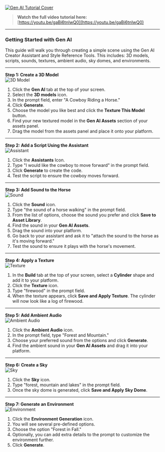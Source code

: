 [![Gen AI Tutorial Cover](/images/1.png)](https://youtu.be/gaBi6tnIwQ0)

> **Watch the full video tutorial here:**  
> [https://youtu.be/gaBi6tnIwQ0](https://youtu.be/gaBi6tnIwQ0)

---

### **Getting Started with Gen AI**  

This guide will walk you through creating a simple scene using the Gen AI Creator Assistant and Style Reference Tools. This includes: 3D models, scripts, sounds, textures, ambient audio, sky domes, and environments.

---

**Step 1: Create a 3D Model**  
![3D Model](../../images/3d%20model%20Image%201.png)
1. Click the **Gen AI** tab at the top of your screen.  
2. Select the **3D models** icon.  
3. In the prompt field, enter "A Cowboy Riding a Horse."  
4. Click **Generate**.  
5. Choose the model you like best and click the **Texture This Model** button.  
6. Find your new textured model in the **Gen AI Assets** section of your assets panel.  
7. Drag the model from the assets panel and place it onto your platform.

---

**Step 2: Add a Script Using the Assistant**  
![Assistant](../../images/Assitant%20Image%202.png)
1. Click the **Assistants** Icon.   
2. Type "I would like the cowboy to move forward" in the prompt field.  
3. Click **Generate** to create the code.  
4. Test the script to ensure the cowboy moves forward.

---

**Step 3: Add Sound to the Horse**  
![Sound](../../images/sound%20Image%203.png)
1. Click the **Sound** icon.  
2. Type "the sound of a horse walking" in the prompt field.  
3. From the list of options, choose the sound you prefer and click **Save to Asset Library**.  
4. Find the sound in your **Gen AI Assets**.  
5. Drag the sound into your platform.  
6. Go back to your assistant and ask it to "attach the sound to the horse as it's moving forward."  
7. Test the sound to ensure it plays with the horse's movement.

---

**Step 4: Apply a Texture**  
![Texture](../../images/texture%20Image%204.png)
1. In the **Build** tab at the top of your screen, select a **Cylinder** shape and add it to your platform.  
2. Click the **Texture** icon.  
3. Type "firewood" in the prompt field.  
4. When the texture appears, click **Save and Apply Texture**. The cylinder will now look like a log of firewood.

---

**Step 5: Add Ambient Audio**  
![Ambient Audio](../../images/ambient%20audio%20Image%205.png)
1. Click the **Ambient Audio** icon.  
2. In the prompt field, type "Forest and Mountain."  
3. Choose your preferred sound from the options and click **Generate**.  
4. Find the ambient sound in your **Gen AI Assets** and drag it into your platform.

---

**Step 6: Create a Sky**  
![Sky](../../images/sky%20Image%206.png)
1. Click the **Sky** icon.  
2. Type "forest, mountain and lakes" in the prompt field.  
3. Once the sky dome is generated, click **Save and Apply Sky Dome**.

---

**Step 7: Generate an Environment**  
![Environment](../../images/enviornment%20Image%207.png)
1. Click the **Environment Generation** icon.  
2. You will see several pre-defined options.  
3. Choose the option "Forest in Fall."  
4. Optionally, you can add extra details to the prompt to customize the environment further.  
5. Click **Generate**.